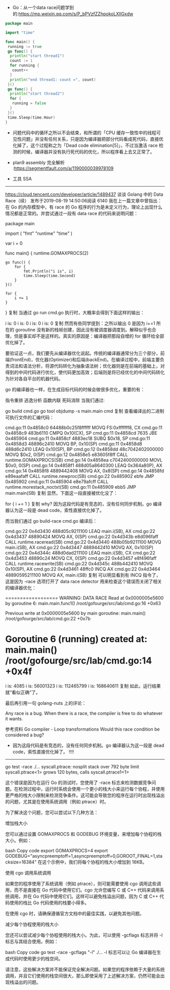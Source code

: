 + Go：从一个data race问题学到的:<https://mp.weixin.qq.com/s/P_bPVzfZZhpokoLXllGxdw>

```go
package main

import "time"

func main() {
 running := true
 go func() {
  println("start thread1")
  count := 1
  for running {
   count++
  }
  println("end thread1: count =", count)
 }()
 go func() {
  println("start thread2")
  for {
   running = false
  }
 }()
 time.Sleep(time.Hour)
}
```


+ 问题代码中的循环之所以不会结束，和所谓的「CPU 缓存一致性中的线程可见性问题」并没有任何关系，只是因为编译器把部分代码看成死代码，直接优化掉了，这个过程称之为「Dead code elimination[5]」，不过当激活 race 检测的时候，编译器并没有执行死代码的优化，所以程序看上去又正常了。

+ plan9 assembly 完全解析 :<https://segmentfault.com/a/1190000039978109>
+ 工具 SSA


---

https://cloud.tencent.com/developer/article/1489437
谈谈 Golang 中的 Data Race（续）
发布于2019-08-19 14:50:06阅读 6140
我在上一篇文章中曾指出：在 Go 的内存模型中，有 race 的 Go 程序的行为是未定义行为，理论上出现什么情况都是正常的。并尝试通过一段有 data race 的代码来说明问题：

package main

import (
    "fmt"
    "runtime"
    "time"
)

var i = 0

func main() {
    runtime.GOMAXPROCS(2)

    go func() {
        for {
            fmt.Println("i is", i)
            time.Sleep(time.Second)
        }
    }()

    for {
        i += 1
    }
}
复制
当通过 go run cmd.go 执行时，大概率会得到下面这样的输出：

i is: 0
i is: 0
i is: 0
i is: 0
复制
然而有些同学提到：之所以输出 0 是因为 i+=1 所在的 goroutine 没有新的栈帧创建，因此没有被调度器调度到。解释似乎也合理，但是事实却不是这样的。真实的原因是：编译器把那段自增的 for 循环给全部优化掉了。

要验证这一点，我们要先从编译器优化说起。传统的编译器通常分为三个部分，前端(frontEnd)，优化器(Optimizer)和后端(backEnd)。在编译过程中，前端主要负责词法和语法分析，将源代码转化为抽象语法树；优化器则是在前端的基础上，对得到的中间代码进行优化，使代码更加高效；后端则是将已经优化的中间代码转化为针对各自平台的机器代码。

go 的编译器也一样，在生成目标代码的时候会做很多优化，重要的有：

指令重排
逃逸分析
函数内联
死码消除
当我们通过:

go build cmd.go
go tool objdump -s main.main cmd
复制
查看编译出的二进制可执行文件的汇编代码：

cmd.go:11        0x4858c0        64488b0c25f8ffffff  MOVQ FS:0xfffffff8, CX
  cmd.go:11        0x4858c9        483b6110        CMPQ 0x10(CX), SP
  cmd.go:11        0x4858cd        7635            JBE 0x485904
  cmd.go:11        0x4858cf        4883ec18        SUBQ $0x18, SP
  cmd.go:11        0x4858d3        48896c2410      MOVQ BP, 0x10(SP)
  cmd.go:11        0x4858d8        488d6c2410      LEAQ 0x10(SP), BP
  cmd.go:12        0x4858dd        48c7042402000000    MOVQ $0x2, 0(SP)
  cmd.go:12        0x4858e5        e83605f8ff      CALL runtime.GOMAXPROCS(SB)
  cmd.go:14        0x4858ea        c7042400000000      MOVL $0x0, 0(SP)
  cmd.go:14        0x4858f1        488d05a8640300      LEAQ 0x364a8(IP), AX
  cmd.go:14        0x4858f8        4889442408      MOVQ AX, 0x8(SP)
  cmd.go:14        0x4858fd        e89eaafaff      CALL runtime.newproc(SB)
  cmd.go:22        0x485902        ebfe            JMP 0x485902
  cmd.go:11        0x485904        e8e79afcff      CALL runtime.morestack_noctxt(SB)
  cmd.go:11        0x485909        ebb5            JMP main.main(SB)
复制
显然，下面这一段直接被优化没了：

for {
    i += 1
}
复制
why? 因为这段代码是有竞态的，没有任何同步机制。go 编译器认为这一段是 dead code，索性直接优化掉了。

而当我们通过 go build-race cmd.go 编译后：

cmd.go:22        0x4d3430        488d05c9211100      LEAQ main.i(SB), AX
  cmd.go:22        0x4d3437        48890424        MOVQ AX, 0(SP)
  cmd.go:22        0x4d343b        e8d096faff      CALL runtime.raceread(SB)
  cmd.go:22        0x4d3440        488b05b9211100      MOVQ main.i(SB), AX
  cmd.go:22        0x4d3447        4889442410      MOVQ AX, 0x10(SP)
  cmd.go:22        0x4d344c        488d0dad211100      LEAQ main.i(SB), CX
  cmd.go:22        0x4d3453        48890c24        MOVQ CX, 0(SP)
  cmd.go:22        0x4d3457        e8f496faff      CALL runtime.racewrite(SB)
  cmd.go:22        0x4d345c        488b442410      MOVQ 0x10(SP), AX
  cmd.go:22        0x4d3461        48ffc0          INCQ AX
  cmd.go:22        0x4d3464        48890595211100      MOVQ AX, main.i(SB)
复制
可以明显看到有 INCQ 指令了，这是因为 -race 选项打开了 data race detector 用来检查这个错误而关闭了相关的编译器优化：

==================
WARNING: DATA RACE
Read at 0x0000005e5600 by goroutine 6:
  main.main.func1()
      /root/gofourge/src/lab/cmd.go:16 +0x63

Previous write at 0x0000005e5600 by main goroutine:
  main.main()
      /root/gofourge/src/lab/cmd.go:22 +0x7b

Goroutine 6 (running) created at:
  main.main()
      /root/gofourge/src/lab/cmd.go:14 +0x4f
==================
i is: 4085
i is: 56001323
i is: 112465799
i is: 168640611
复制
如此，运行结果就“看似正确”了。

最后再引用一句 golang-nuts 上的评论：

Any race is a bug. When there is a race, the compiler is free to do whatever it wants.

参考资料
Go compiler - Loop transformations
Would this race condition be considered a bug?


+ 因为这段代码是有竞态的，没有任何同步机制。go 编译器认为这一段是 dead code，索性直接优化掉了。 !!!!


----


go test -race ./...
syscall.ptrace: nosplit stack over 792 byte limit
syscall.ptrace<1>
    grows 120 bytes, calls syscall.ptrace1<1>

这个错误是因为在运行 Go 的测试时，您使用了 -race 标志来检测数据竞争问题。在检测过程中，运行时系统会使用一个更小的栈大小来运行每个协程，并使用更严格的栈大小限制来检测竞争条件。这可能会导致您的程序在运行时出现栈溢出的问题，尤其是在使用系统调用（例如 ptrace）时。

为了解决这个问题，您可以尝试以下几种方法：

增加栈大小

您可以通过设置 GOMAXPROCS 和 GODEBUG 环境变量，来增加每个协程的栈大小。例如：

bash
Copy code
export GOMAXPROCS=4
export GODEBUG="asyncpreemptoff=1,asyncpreemptoff=0,GOROOT_FINAL=1,stacksize=16384"
在这个示例中，我们将每个协程的栈大小增加到 16KB。

使用 cgo 调用系统调用

如果您的程序使用了系统调用（例如 ptrace），则可能需要使用 cgo 调用这些调用，而不是直接在 Go 代码中使用它们。cgo 允许您编写 C 或 C++ 代码来调用系统调用，并在 Go 代码中使用它们。这样可以避免栈溢出问题，因为 C 或 C++ 代码使用的栈比 Go 代码使用的栈要小得多。

在使用 cgo 时，请确保遵循官方文档中的最佳实践，以避免其他问题。

减少每个协程使用的栈大小

您还可以尝试减少每个协程使用的栈大小。为此，可以使用 -gcflags 标志并将 -l 标志与其结合使用。例如：

bash
Copy code
go test -race -gcflags "-l" ./...
-l 标志可以让 Go 编译器在生成代码时使用更少的栈空间。

请注意，这些解决方案并不能保证完全解决问题。如果您的程序依赖于大量的系统调用，并且它们使用的栈空间很大，那么即使采用了上述解决方案，仍然可能会出现栈溢出的问题。

